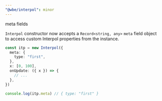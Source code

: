 ```yaml
---
"@wbe/interpol": minor
---
```


meta fields

`Interpol` constructor now accepts a `Record<string, any>` `meta` field object to access custom Interpol properties from the instance.

```ts
const itp = new Interpol({
  meta: {
    type: "first",
  },
  x: [0, 100],
  onUpdate: ({ x }) => {
    // ...
  },
})

console.log(itp.meta) // { type: "first" }
```
